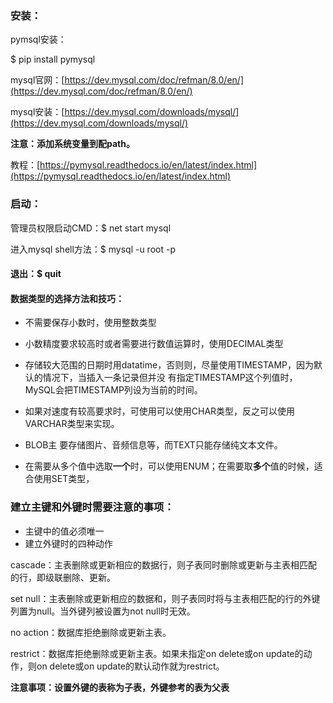 ### 安装：

pymsql安装：

$ pip install pymysql

mysql官网：[https://dev.mysql.com/doc/refman/8.0/en/](https://dev.mysql.com/doc/refman/8.0/en/)

mysql安装：[https://dev.mysql.com/downloads/mysql/](https://dev.mysql.com/downloads/mysql/)

**注意：添加系统变量到配path。**

教程：[https://pymysql.readthedocs.io/en/latest/index.html](https://pymysql.readthedocs.io/en/latest/index.html)

### 启动：

管理员权限启动CMD：$  net start mysql

进入mysql shell方法：$  mysql -u root -p

#### 退出：$ quit

#### 数据类型的选择方法和技巧：

* 不需要保存小数时，使用整数类型
* 小数精度要求较高时或者需要进行数值运算时，使用DECIMAL类型
* 存储较大范围的日期时用datatime，否则则，尽量使用TIMESTAMP，因为默认的情况下，当插入一条记录但并没 有指定TIMESTAMP这个列值时，MySQL会把TIMESTAMP列设为当前的时间。
* 如果对速度有较高要求时，可使用可以使用CHAR类型，反之可以使用 VARCHAR类型来实现。
* BLOB主 要存储图片、音频信息等，而TEXT只能存储纯文本文件。

* 在需要从多个值中选取**一个**时，可以使用ENUM；在需要取**多个**值的时候，适合使用SET类型，

### 建立主键和外键时需要注意的事项：

* 主键中的值必须唯一
* 建立外键时的四种动作

cascade：主表删除或更新相应的数据行，则子表同时删除或更新与主表相匹配的行，即级联删除、更新。

set null：主表删除或更新相应的数据和，则子表同时将与主表相匹配的行的外键列置为null。当外键列被设置为not null时无效。

no action：数据库拒绝删除或更新主表。

restrict：数据库拒绝删除或更新主表。如果未指定on delete或on update的动作，则on delete或on update的默认动作就为restrict。

**注意事项：设置外键的表称为子表，外键参考的表为父表**

